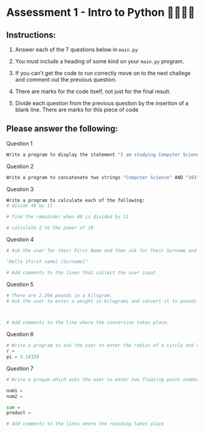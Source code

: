 # Assessment 1 - Intro to Python 📝👨🏽‍💻

## Instructions:

1. Answer each of the 7 questions below in ``main.py`` 

2. You must include a heading of some kind on your ``main.py`` program.

3. If you can't get the code to run correctly move on to the next challege and comment out the previous question.

4. There are marks for the code itself, not just for the final result.

5. Divide each question from the previous question by the insertion of a blank line. There are marks for this piece of code





## Please answer the following:
Question 1
````python
Write a program to display the statement "I am studying Computer Science"
````
Question 2
````python
Write a program to concatenate two strings "Computer Science" AND "101"
````
Question 3
````python
Write a program to calculate each of the following:
# divide 40 by 11

# find the remainder when 40 is divided by 11

# calculate 2 to the power of 10
````
Question 4
````python
# Ask the user for their First Name and then ask for their Surname and display the outputs as:

"Hello [First name] [Surname]"

# Add comments to the lines that collect the user input
````
Question 5
````python
# There are 2.204 pounds in a kilogram. 
# Ask the user to enter a weight in kilograms and convert it to pounds. 



# Add comments to the line where the conversion takes place.
````
Question 6
````python
# Write a program to ask the user to enter the radius of a circle and calculate the circumferance of a circle.
r = 
pi = 3.14159

````
Question 7
````python
# Write a progam which asks the user to enter two floating point numbers num1 and num2 and prints the sum and product to 2 decimal places.

num1 =
num2 = 

sum =
product = 

# Add comments to the lines where the rounding takes place
````

   






  


  
